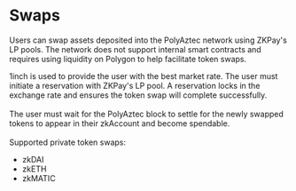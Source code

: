 # Swaps

Users can swap assets deposited into the PolyAztec network using ZKPay's LP pools. The network does not support internal smart contracts and requires using liquidity on Polygon to help facilitate token swaps.

1inch is used to provide the user with the best market rate. The user must initiate a reservation with ZKPay's LP pool. A reservation locks in the exchange rate and ensures the token swap will complete successfully. \
\
The user must wait for the PolyAztec block to settle for the newly swapped tokens to appear in their zkAccount and become spendable. \
\
Supported private token swaps:

* zkDAI&#x20;
* zkETH
* zkMATIC
